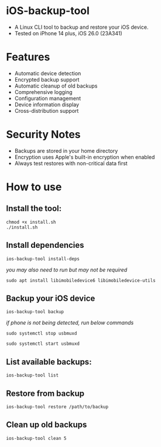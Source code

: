 # iOS-backup-tool
- A Linux CLI tool to backup and restore your iOS device.
- Tested on iPhone 14 plus, iOS 26.0 (23A341)
# Features
- Automatic device detection
- Encrypted backup support
- Automatic cleanup of old backups
- Comprehensive logging
- Configuration management
- Device information display
- Cross-distribution support

# Security Notes
- Backups are stored in your home directory
- Encryption uses Apple's built-in encryption when enabled
- Always test restores with non-critical data first

# How to use
## Install the tool:
```chmod +x install.sh```  
```./install.sh```

## Install dependencies
```ios-backup-tool install-deps```  

*you may also need to run but may not be required*  

```sudo apt install libimobiledevice6 libimobiledevice-utils``` 

## Backup your iOS device
```ios-backup-tool backup```  

*if phone is not being detected, run below commands*  

```sudo systemctl stop usbmuxd```  

```sudo systemctl start usbmuxd```

## List available backups:
```ios-backup-tool list```

## Restore from backup
```ios-backup-tool restore /path/to/backup```

## Clean up old backups
```ios-backup-tool clean 5```
